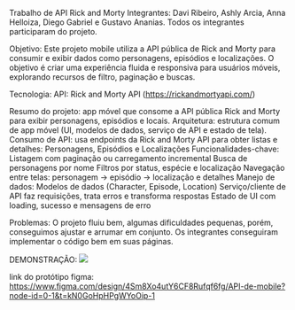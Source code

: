 Trabalho de API Rick and Morty Integrantes: Davi Ribeiro, Ashly Arcia, Anna Helloiza, Diego Gabriel e Gustavo Ananias. Todos os integrantes participaram do projeto.

Objetivo: Este projeto mobile utiliza a API pública de Rick and Morty para consumir e exibir dados como personagens, episódios e localizações. O objetivo é criar uma experiência fluida e responsiva para usuários móveis, explorando recursos de filtro, paginação e buscas.

Tecnologia: API: Rick and Morty API (https://rickandmortyapi.com/)

Resumo do projeto: app móvel que consome a API pública Rick and Morty para exibir personagens, episódios e locais. Arquitetura: estrutura comum de app móvel (UI, modelos de dados, serviço de API e estado de tela). Consumo de API: usa endpoints da Rick and Morty API para obter listas e detalhes: Personagens, Episódios e Localizações Funcionalidades-chave: Listagem com paginação ou carregamento incremental Busca de personagens por nome Filtros por status, espécie e localização Navegação entre telas: personagem → episódio → localização e detalhes Manejo de dados: Modelos de dados (Character, Episode, Location) Serviço/cliente de API faz requisições, trata erros e transforma respostas Estado de UI com loading, sucesso e mensagens de erro

Problemas: O projeto fluiu bem, algumas dificuldades pequenas, porém, conseguimos ajustar e arrumar em conjunto. Os integrantes conseguiram implementar o código bem em suas páginas.

DEMONSTRAÇÃO:
![](/images.demonstracao.png)

link do protótipo figma: https://www.figma.com/design/4Sm8Xo4utY6CF8Rufqf6fg/API-de-mobile?node-id=0-1&t=kN0GoHpHPgWYoOip-1
